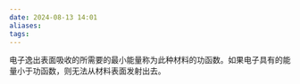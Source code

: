 ```yaml
---
date: 2024-08-13 14:01
aliases: 
tags: 
---
```

电子逸出表面吸收的所需要的最小能量称为此种材料的功函数。如果电子具有的能量小于功函数，则无法从材料表面发射出去。
